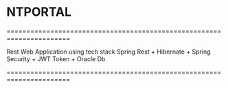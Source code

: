 # NTPORTAL
======================================================================

Rest Web Application using tech stack
Spring Rest + Hibernate + Spring Security + JWT Token + Oracle Db

======================================================================
